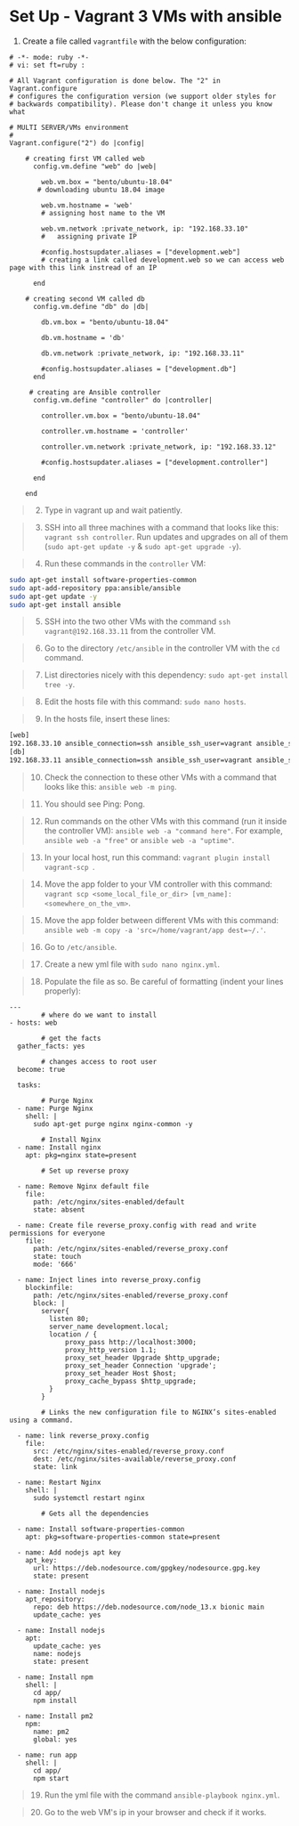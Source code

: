 # Set Up - Vagrant 3 VMs with ansible

1. Create a file called `vagrantfile` with the below configuration:

```vagrant
# -*- mode: ruby -*-
# vi: set ft=ruby :

# All Vagrant configuration is done below. The "2" in Vagrant.configure
# configures the configuration version (we support older styles for
# backwards compatibility). Please don't change it unless you know what

# MULTI SERVER/VMs environment 
#
Vagrant.configure("2") do |config|

    # creating first VM called web  
      config.vm.define "web" do |web|
        
        web.vm.box = "bento/ubuntu-18.04"
       # downloading ubuntu 18.04 image
    
        web.vm.hostname = 'web'
        # assigning host name to the VM
        
        web.vm.network :private_network, ip: "192.168.33.10"
        #   assigning private IP
        
        #config.hostsupdater.aliases = ["development.web"]
        # creating a link called development.web so we can access web page with this link instread of an IP   
            
      end
      
    # creating second VM called db
      config.vm.define "db" do |db|
        
        db.vm.box = "bento/ubuntu-18.04"
        
        db.vm.hostname = 'db'
        
        db.vm.network :private_network, ip: "192.168.33.11"
        
        #config.hostsupdater.aliases = ["development.db"]     
      end
    
     # creating are Ansible controller
      config.vm.define "controller" do |controller|
        
        controller.vm.box = "bento/ubuntu-18.04"
        
        controller.vm.hostname = 'controller'
        
        controller.vm.network :private_network, ip: "192.168.33.12"
        
        #config.hostsupdater.aliases = ["development.controller"] 
        
      end
    
    end
```
> 2. Type in vagrant up and wait patiently.

> 3. SSH into all three machines with a command that looks like this: `vagrant ssh controller`. Run updates and upgrades on all of them (`sudo apt-get update -y` & `sudo apt-get upgrade -y`).

> 4. Run these commands in the `controller` VM:
```bash
sudo apt-get install software-properties-common
sudo apt-add-repository ppa:ansible/ansible
sudo apt-get update -y
sudo apt-get install ansible
```
> 5. SSH into the two other VMs with the command `ssh vagrant@192.168.33.11` from the controller VM.

> 6. Go to the directory `/etc/ansible` in the controller VM with the `cd` command.

> 7. List directories nicely with this dependency: `sudo apt-get install tree -y`.

> 8. Edit the hosts file with this command: `sudo nano hosts`.

> 9. In the hosts file, insert these lines:
```bash
[web]
192.168.33.10 ansible_connection=ssh ansible_ssh_user=vagrant ansible_ssh_pass=vagrant
[db]
192.168.33.11 ansible_connection=ssh ansible_ssh_user=vagrant ansible_ssh_pass=vagrant
```
> 10. Check the connection to these other VMs with a command that looks like this: `ansible web -m ping`.

> 11. You should see Ping: Pong.

> 12. Run commands on the other VMs with this command (run it inside the controller VM): `ansible web -a "command here"`. For example, `ansible web -a "free"` or `ansible web -a "uptime"`. 

> 13. In your local host, run this command: `vagrant plugin install vagrant-scp
`.

> 14. Move the app folder to your VM controller with this command: `vagrant scp <some_local_file_or_dir> [vm_name]:<somewhere_on_the_vm>`. 

> 15. Move the app folder between different VMs with this command: `ansible web -m copy -a 'src=/home/vagrant/app dest=~/.'`. 

> 16. Go to `/etc/ansible`.

> 17. Create a new yml file with `sudo nano nginx.yml`.

> 18. Populate the file as so. Be careful of formatting (indent your lines properly):
```ansible
---
        # where do we want to install
- hosts: web

        # get the facts
  gather_facts: yes

        # changes access to root user
  become: true

  tasks:

        # Purge Nginx
  - name: Purge Nginx
    shell: |
      sudo apt-get purge nginx nginx-common -y

        # Install Nginx
  - name: Install nginx
    apt: pkg=nginx state=present

        # Set up reverse proxy

  - name: Remove Nginx default file
    file:
      path: /etc/nginx/sites-enabled/default
      state: absent

  - name: Create file reverse_proxy.config with read and write permissions for everyone
    file:
      path: /etc/nginx/sites-enabled/reverse_proxy.conf
      state: touch
      mode: '666'

  - name: Inject lines into reverse_proxy.config
    blockinfile:
      path: /etc/nginx/sites-enabled/reverse_proxy.conf
      block: |
        server{
          listen 80;
          server_name development.local;
          location / {
              proxy_pass http://localhost:3000;
              proxy_http_version 1.1;
              proxy_set_header Upgrade $http_upgrade;
              proxy_set_header Connection 'upgrade';
              proxy_set_header Host $host;
              proxy_cache_bypass $http_upgrade;
          }
        }

        # Links the new configuration file to NGINX’s sites-enabled using a command.

  - name: link reverse_proxy.config
    file:
      src: /etc/nginx/sites-enabled/reverse_proxy.conf
      dest: /etc/nginx/sites-available/reverse_proxy.conf
      state: link

  - name: Restart Nginx
    shell: |
      sudo systemctl restart nginx

        # Gets all the dependencies

  - name: Install software-properties-common
    apt: pkg=software-properties-common state=present

  - name: Add nodejs apt key
    apt_key:
      url: https://deb.nodesource.com/gpgkey/nodesource.gpg.key
      state: present

  - name: Install nodejs
    apt_repository:
      repo: deb https://deb.nodesource.com/node_13.x bionic main
      update_cache: yes

  - name: Install nodejs
    apt:
      update_cache: yes
      name: nodejs
      state: present

  - name: Install npm
    shell: |
      cd app/
      npm install

  - name: Install pm2
    npm:
      name: pm2
      global: yes

  - name: run app
    shell: |
      cd app/
      npm start
```

> 19. Run the yml file with the command `ansible-playbook nginx.yml`.

> 20. Go to the web VM's ip in your browser and check if it works.